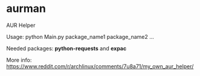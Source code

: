 # aurman
AUR Helper

Usage:  python Main.py package_name1 package_name2 ...

Needed packages: **python-requests** and **expac**

More info: https://www.reddit.com/r/archlinux/comments/7u8a71/my_own_aur_helper/
